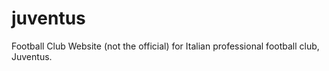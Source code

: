 # juventus
Football Club Website (not the official) for Italian professional football club, Juventus.
